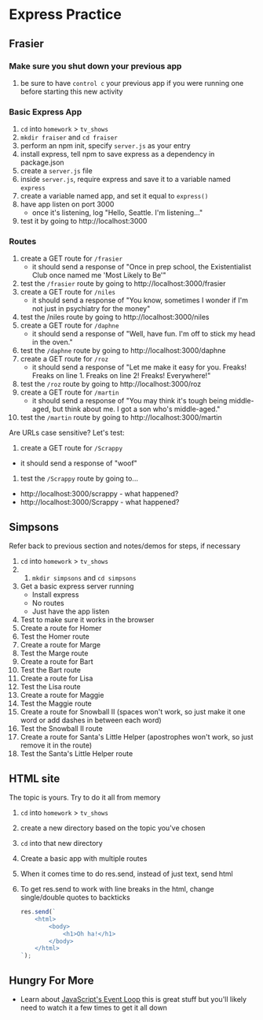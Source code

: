 # Express Practice

## Frasier

### Make sure you shut down your previous app
1. be sure to have `control c` your previous app if you were running one before starting this new activity

### Basic Express App
1. `cd` into `homework` > `tv_shows`
1. `mkdir fraiser` and `cd fraiser`
1. perform an npm init, specify `server.js` as your entry
1. install express, tell npm to save express as a dependency in package.json
1. create a `server.js` file
1. inside `server.js`, require express and save it to a variable named `express`
1. create a variable named app, and set it equal to `express()`
1. have app listen on port 3000
    - once it's listening, log "Hello, Seattle.  I'm listening..."
1. test it by going to http://localhost:3000

### Routes

1. create a GET route for `/frasier`
    - it should send a response of "Once in prep school, the Existentialist Club once named me 'Most Likely to Be'"
1. test the `/frasier` route by going to http://localhost:3000/frasier
1. create a GET route for `/niles`
    - it should send a response of "You know, sometimes I wonder if I'm not just in psychiatry for the money"
1. test the /niles route by going to http://localhost:3000/niles
1. create a GET route for `/daphne`
    - it should send a response of "Well, have fun.  I'm off to stick my head in the oven."
1. test the `/daphne` route by going to http://localhost:3000/daphne
1. create a GET route for `/roz`
    - it should send a response of "Let me make it easy for you.  Freaks! Freaks on line 1. Freaks on line 2! Freaks! Everywhere!"
1. test the `/roz` route by going to http://localhost:3000/roz
1. create a GET route for `/martin`
    - it should send a response of "You may think it's tough being middle-aged, but think about me.  I got a son who's middle-aged."
1. test the `/martin` route by going to http://localhost:3000/martin

Are URLs case sensitive? Let's test:
1. create a GET route for `/Scrappy`
  - it should send a response of "woof"
1. test the `/Scrappy` route by going to...
  - http://localhost:3000/scrappy - what happened?
  - http://localhost:3000/Scrappy - what happened?


## Simpsons

Refer back to previous section and notes/demos for steps, if necessary

1. `cd` into `homework` > `tv_shows`
1. 1. `mkdir simpsons` and `cd simpsons`
1. Get a basic express server running
    - Install express
    - No routes
    - Just have the app listen
1. Test to make sure it works in the browser
1. Create a route for Homer
1. Test the Homer route
1. Create a route for Marge
1. Test the Marge route
1. Create a route for Bart
1. Test the Bart route
1. Create a route for Lisa
1. Test the Lisa route
1. Create a route for Maggie
1. Test the Maggie route
1. Create a route for Snowball II (spaces won't work, so just make it one word or add dashes in between each word)
1. Test the Snowball II route
1. Create a route for Santa's Little Helper (apostrophes won't work, so just remove it in the route)
1. Test the Santa's Little Helper route


## HTML site

The topic is yours.  Try to do it all from memory

1. `cd` into `homework` > `tv_shows`
1. create a new directory based on the topic you've chosen
1. `cd` into that new directory
1. Create a basic app with multiple routes
1. When it comes time to do res.send, instead of just text, send html
1. To get res.send to work with line breaks in the html, change single/double quotes to backticks

    ```javascript
    res.send(`
        <html>
            <body>
                <h1>Oh ha!</h1>
            </body>
        </html>
    `);
    ```


## Hungry For More
- Learn about [JavaScript's Event Loop](https://www.youtube.com/watch?v=8aGhZQkoFbQ&vl=en) this is great stuff but you'll likely need to watch it a few times to get it all down
